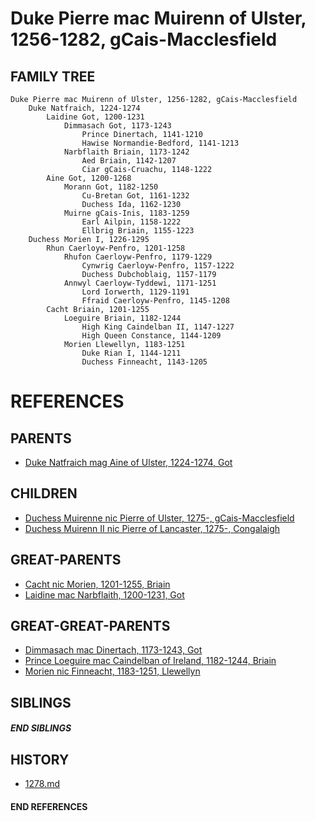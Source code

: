# Duke Pierre mac Muirenn of Ulster, 1256-1282, gCais-Macclesfield

## FAMILY TREE
```
Duke Pierre mac Muirenn of Ulster, 1256-1282, gCais-Macclesfield
    Duke Natfraich, 1224-1274
        Laidine Got, 1200-1231
            Dimmasach Got, 1173-1243
                Prince Dinertach, 1141-1210
                Hawise Normandie-Bedford, 1141-1213
            Narbflaith Briain, 1173-1242
                Aed Briain, 1142-1207
                Ciar gCais-Cruachu, 1148-1222
        Aine Got, 1200-1268
            Morann Got, 1182-1250
                Cu-Bretan Got, 1161-1232
                Duchess Ida, 1162-1230
            Muirne gCais-Inis, 1183-1259
                Earl Ailpin, 1158-1222
                Ellbrig Briain, 1155-1223
    Duchess Morien I, 1226-1295
        Rhun Caerloyw-Penfro, 1201-1258
            Rhufon Caerloyw-Penfro, 1179-1229
                Cynwrig Caerloyw-Penfro, 1157-1222
                Duchess Dubchoblaig, 1157-1179
            Annwyl Caerloyw-Tyddewi, 1171-1251
                Lord Iorwerth, 1129-1191
                Ffraid Caerloyw-Penfro, 1145-1208
        Cacht Briain, 1201-1255
            Loeguire Briain, 1182-1244
                High King Caindelban II, 1147-1227
                High Queen Constance, 1144-1209
            Morien Llewellyn, 1183-1251
                Duke Rian I, 1144-1211
                Duchess Finneacht, 1143-1205
```


# REFERENCES

## PARENTS 
* [Duke Natfraich mag Aine of Ulster, 1224-1274, Got](natfraich_mag_aine_1224.md)

## CHILDREN 
* [Duchess Muirenne nic Pierre of Ulster, 1275-, gCais-Macclesfield](muirenne_nic_pierre_1275.md)
* [Duchess Muirenn II nic Pierre of Lancaster, 1275-, Congalaigh](muirenn_ii_nic_pierre_1275.md)


## GREAT-PARENTS 
* [Cacht nic Morien, 1201-1255, Briain](cacht_nic_morien_1201.md)
* [Laidine mac Narbflaith, 1200-1231, Got](laidine_mac_narbflaith_1200.md)


## GREAT-GREAT-PARENTS 
* [Dimmasach mac Dinertach, 1173-1243, Got](dimmasach_mac_dinertach_1173.md)
* [Prince Loeguire mac Caindelban of Ireland, 1182-1244, Briain](loeguire_mac_caindelban_1182.md)
* [Morien nic Finneacht, 1183-1251, Llewellyn](morien_nic_finneacht_1183.md)

## SIBLINGS

##### END SIBLINGS  
## HISTORY
* [1278.md](../h/1278.md)

#### END REFERENCES
